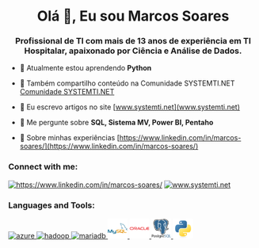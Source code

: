 <h1 align="center">Olá 👋, Eu sou Marcos Soares</h1>
<h3 align="center">Profissional de TI com mais de 13 anos de experiência em TI Hospitalar, apaixonado por Ciência e Análise de Dados.</h3>

- 🌱 Atualmente estou aprendendo **Python**

- 👯 Também compartilho conteúdo na Comunidade SYSTEMTI.NET [Comunidade SYSTEMTI.NET](www.systemti.net)

- 📝 Eu escrevo artigos no site [www.systemti.net](www.systemti.net)

- 💬 Me pergunte sobre **SQL, Sistema MV, Power BI, Pentaho**

- 📄 Sobre minhas experiências [https://www.linkedin.com/in/marcos-soares/](https://www.linkedin.com/in/marcos-soares/)

<h3 align="left">Connect with me:</h3>
<p align="left">
<a href="https://linkedin.com/in/https://www.linkedin.com/in/marcos-soares/" target="blank"><img align="center" src="https://raw.githubusercontent.com/rahuldkjain/github-profile-readme-generator/master/src/images/icons/Social/linked-in-alt.svg" alt="https://www.linkedin.com/in/marcos-soares/" height="30" width="40" /></a>
<a href="/www.systemti.net" target="blank"><img align="center" src="https://raw.githubusercontent.com/rahuldkjain/github-profile-readme-generator/master/src/images/icons/Social/rss.svg" alt="www.systemti.net" height="30" width="40" /></a>
</p>

<h3 align="left">Languages and Tools:</h3>
<p align="left"> <a href="https://azure.microsoft.com/en-in/" target="_blank" rel="noreferrer"> <img src="https://www.vectorlogo.zone/logos/microsoft_azure/microsoft_azure-icon.svg" alt="azure" width="40" height="40"/> </a> <a href="https://hadoop.apache.org/" target="_blank" rel="noreferrer"> <img src="https://www.vectorlogo.zone/logos/apache_hadoop/apache_hadoop-icon.svg" alt="hadoop" width="40" height="40"/> </a> <a href="https://mariadb.org/" target="_blank" rel="noreferrer"> <img src="https://www.vectorlogo.zone/logos/mariadb/mariadb-icon.svg" alt="mariadb" width="40" height="40"/> </a> <a href="https://www.mysql.com/" target="_blank" rel="noreferrer"> <img src="https://raw.githubusercontent.com/devicons/devicon/master/icons/mysql/mysql-original-wordmark.svg" alt="mysql" width="40" height="40"/> </a> <a href="https://www.oracle.com/" target="_blank" rel="noreferrer"> <img src="https://raw.githubusercontent.com/devicons/devicon/master/icons/oracle/oracle-original.svg" alt="oracle" width="40" height="40"/> </a> <a href="https://www.postgresql.org" target="_blank" rel="noreferrer"> <img src="https://raw.githubusercontent.com/devicons/devicon/master/icons/postgresql/postgresql-original-wordmark.svg" alt="postgresql" width="40" height="40"/> </a> <a href="https://www.python.org" target="_blank" rel="noreferrer"> <img src="https://raw.githubusercontent.com/devicons/devicon/master/icons/python/python-original.svg" alt="python" width="40" height="40"/> </a> </p>
